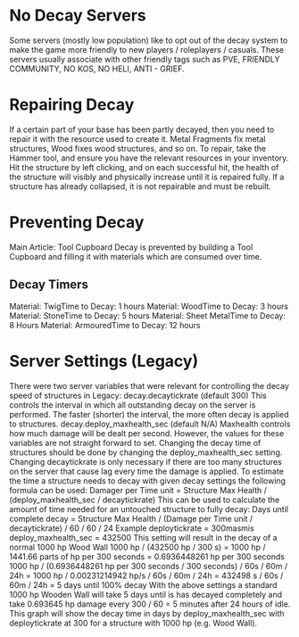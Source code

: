 # No Decay Servers

Some servers (mostly low population) like to opt out of the decay system to make the game more friendly to new players / roleplayers / casuals. These servers usually associate with other friendly tags such as PVE, FRIENDLY COMMUNITY, NO KOS, NO HELI, ANTI - GRIEF.
# Repairing Decay

If a certain part of your base has been partly decayed, then you need to repair it with the resource used to create it. Metal Fragments fix metal structures, Wood fixes wood structures, and so on. To repair, take the Hammer tool, and ensure you have the relevant resources in your inventory. Hit the structure by left clicking, and on each successful hit, the health of the structure will visibly and physically increase until it is repaired fully. If a structure has already collapsed, it is not repairable and must be rebuilt.
# Preventing Decay

Main Article: Tool Cupboard
Decay is prevented by building a Tool Cupboard and filling it with materials which are consumed over time.
## Decay Timers

Material: TwigTime to Decay: 1 hours
Material: WoodTime to Decay: 3 hours
Material: StoneTime to Decay: 5 hours
Material: Sheet MetalTime to Decay: 8 Hours
Material: ArmouredTime to Decay: 12 hours
# Server Settings (Legacy)

There were two server variables that were relevant for controlling the decay speed of structures in Legacy:
decay.decaytickrate (default 300)
This controls the interval in which all outstanding decay on the server is performed. The faster (shorter) the interval, the more often decay is applied to structures.
decay.deploy_maxhealth_sec (default N/A)
Maxhealth controls how much damage will be dealt per second. However, the values for these variables are not straight forward to set. Changing the decay time of structures should be done by changing the deploy_maxhealth_sec setting. Changing decaytickrate is only necessary if there are too many structures on the server that cause lag every time the damage is applied.
To estimate the time a structure needs to decay with given decay settings the following formula can be used:
Damager per Time unit = Structure Max Health / (deploy_maxhealth_sec / decaytickrate)
This can be used to calculate the amount of time needed for an untouched structure to fully decay:
Days until complete decay = Structure Max Health / (Damage per Time unit / decaytickrate) / 60 / 60 / 24
Example
deploytickrate = 300masmis
deploy_maxhealth_sec = 432500
This setting will result in the decay of a normal 1000 hp Wood Wall
1000 hp / (432500 hp / 300 s) = 1000 hp / 1441.66 parts of hp per 300 seconds = 0.6936448261 hp per 300 seconds
1000 hp / (0.6936448261 hp per 300 seconds / 300 seconds) / 60s / 60m / 24h = 1000 hp / 0.00231214942 hp/s / 60s / 60m / 24h
= 432498 s / 60s / 60m / 24h = 5 days until 100% decay
With the above settings a standard 1000 hp Wooden Wall will take 5 days until is has decayed completely and take 0.693645 hp damage every 300 / 60 = 5 minutes after 24 hours of idle.
This graph will show the decay time in days by deploy_maxhealth_sec with deploytickrate at 300 for a structure with 1000 hp (e.g. Wood Wall).
 
